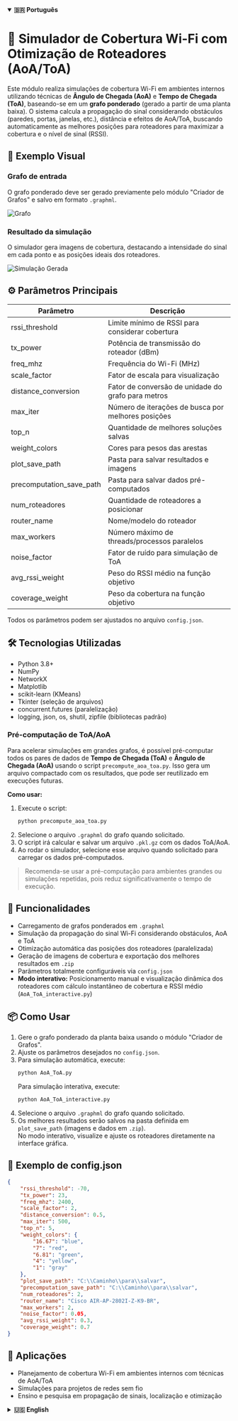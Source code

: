 <details open>
  <summary><strong>🇧🇷 Português</strong></summary>

<h1>📡 Simulador de Cobertura Wi-Fi com Otimização de Roteadores (AoA/ToA)</h1>

Este módulo realiza simulações de cobertura Wi-Fi em ambientes internos utilizando técnicas de **Ângulo de Chegada (AoA)** e **Tempo de Chegada (ToA)**, baseando-se em um **grafo ponderado** (gerado a partir de uma planta baixa). O sistema calcula a propagação do sinal considerando obstáculos (paredes, portas, janelas, etc.), distância e efeitos de AoA/ToA, buscando automaticamente as melhores posições para roteadores para maximizar a cobertura e o nível de sinal (RSSI).

## 📌 Exemplo Visual

### Grafo de entrada

O grafo ponderado deve ser gerado previamente pelo módulo "Criador de Grafos" e salvo em formato `.graphml`.

![Grafo](https://github.com/LazaroJPR/TCC/blob/main/Dados/Grafos/Salas%20Professores.png)

### Resultado da simulação

O simulador gera imagens de cobertura, destacando a intensidade do sinal em cada ponto e as posições ideais dos roteadores.

![Simulação Gerada](https://github.com/LazaroJPR/TCC/blob/main/Dados/Simula%C3%A7%C3%B5es/Salas%20Professores/5%20roteadores/solucao_1/cobertura_1.png)

## ⚙️ Parâmetros Principais

| Parâmetro                | Descrição                                              |
|--------------------------|--------------------------------------------------------|
| rssi_threshold           | Limite mínimo de RSSI para considerar cobertura        |
| tx_power                 | Potência de transmissão do roteador (dBm)              |
| freq_mhz                 | Frequência do Wi-Fi (MHz)                              |
| scale_factor             | Fator de escala para visualização                      |
| distance_conversion      | Fator de conversão de unidade do grafo para metros     |
| max_iter                 | Número de iterações de busca por melhores posições     |
| top_n                    | Quantidade de melhores soluções salvas                 |
| weight_colors            | Cores para pesos das arestas                           |
| plot_save_path           | Pasta para salvar resultados e imagens                 |
| precomputation_save_path | Pasta para salvar dados pré-computados                 |
| num_roteadores           | Quantidade de roteadores a posicionar                  |
| router_name              | Nome/modelo do roteador                                |
| max_workers              | Número máximo de threads/processos paralelos           |
| noise_factor             | Fator de ruído para simulação de ToA                   |
| avg_rssi_weight          | Peso do RSSI médio na função objetivo                  |
| coverage_weight          | Peso da cobertura na função objetivo                   |

Todos os parâmetros podem ser ajustados no arquivo `config.json`.

## 🛠️ Tecnologias Utilizadas

- Python 3.8+
- NumPy
- NetworkX
- Matplotlib
- scikit-learn (KMeans)
- Tkinter (seleção de arquivos)
- concurrent.futures (paralelização)
- logging, json, os, shutil, zipfile (bibliotecas padrão)

### Pré-computação de ToA/AoA

Para acelerar simulações em grandes grafos, é possível pré-computar todos os pares de dados de **Tempo de Chegada (ToA)** e **Ângulo de Chegada (AoA)** usando o script `precompute_aoa_toa.py`. Isso gera um arquivo compactado com os resultados, que pode ser reutilizado em execuções futuras.

**Como usar:**
1. Execute o script:
   ```bash
   python precompute_aoa_toa.py
   ```
2. Selecione o arquivo `.graphml` do grafo quando solicitado.
3. O script irá calcular e salvar um arquivo `.pkl.gz` com os dados ToA/AoA.
4. Ao rodar o simulador, selecione esse arquivo quando solicitado para carregar os dados pré-computados.

> Recomenda-se usar a pré-computação para ambientes grandes ou simulações repetidas, pois reduz significativamente o tempo de execução.

## 🚀 Funcionalidades

- Carregamento de grafos ponderados em `.graphml`
- Simulação da propagação do sinal Wi-Fi considerando obstáculos, AoA e ToA
- Otimização automática das posições dos roteadores (paralelizada)
- Geração de imagens de cobertura e exportação dos melhores resultados em `.zip`
- Parâmetros totalmente configuráveis via `config.json`
- **Modo interativo:** Posicionamento manual e visualização dinâmica dos roteadores com cálculo instantâneo de cobertura e RSSI médio (`AoA_ToA_interactive.py`)

## 📦 Como Usar

1. Gere o grafo ponderado da planta baixa usando o módulo "Criador de Grafos".
2. Ajuste os parâmetros desejados no `config.json`.
3. Para simulação automática, execute:
   ```bash
   python AoA_ToA.py
   ```
   Para simulação interativa, execute:
   ```bash
   python AoA_ToA_interactive.py
   ```
4. Selecione o arquivo `.graphml` do grafo quando solicitado.
5. Os melhores resultados serão salvos na pasta definida em `plot_save_path` (imagens e dados em `.zip`).  
   No modo interativo, visualize e ajuste os roteadores diretamente na interface gráfica.

## 📝 Exemplo de config.json

```json
{
    "rssi_threshold": -70,
    "tx_power": 23,
    "freq_mhz": 2400,
    "scale_factor": 2,
    "distance_conversion": 0.5,
    "max_iter": 500,
    "top_n": 5,
    "weight_colors": {
        "16.67": "blue",
        "7": "red",
        "6.81": "green",
        "4": "yellow",
        "1": "gray"
    },
    "plot_save_path": "C:\\Caminho\\para\\salvar",
    "precomputation_save_path": "C:\\Caminho\\para\\salvar",
    "num_roteadores": 2,
    "router_name": "Cisco AIR-AP-2802I-Z-K9-BR",
    "max_workers": 2,
    "noise_factor": 0.05,
    "avg_rssi_weight": 0.3,
    "coverage_weight": 0.7
}
```

## 🎯 Aplicações

- Planejamento de cobertura Wi-Fi em ambientes internos com técnicas de AoA/ToA
- Simulações para projetos de redes sem fio
- Ensino e pesquisa em propagação de sinais, localização e otimização

</details>

<details>
  <summary><strong>🇺🇸 English</strong></summary>

<h1>📡 Wi-Fi Coverage Simulator with Router Optimization (AoA/ToA)</h1>

This module simulates indoor Wi-Fi coverage using **Angle of Arrival (AoA)** and **Time of Arrival (ToA)** techniques, based on a **weighted graph** (generated from a floor plan). The system calculates signal propagation considering obstacles (walls, doors, windows, etc.), distance, and AoA/ToA effects, automatically searching for the best router positions to maximize coverage and signal strength (RSSI).

## 📌 Visual Example

### Input Graph

The weighted graph must be previously generated by the "Graph Creator" module and saved as `.graphml`.

![Graph](https://github.com/LazaroJPR/TCC/blob/main/Dados/Grafos/Salas%20Professores.png)

### Simulation Result

The simulator generates coverage images, highlighting signal intensity at each point and the optimal router positions.

![Generated Simulation](https://github.com/LazaroJPR/TCC/blob/main/Dados/Simula%C3%A7%C3%B5es/Salas%20Professores/5%20roteadores/solucao_1/cobertura_1.png)

## ⚙️ Main Parameters

| Parameter                | Description                                         |
|--------------------------|-----------------------------------------------------|
| rssi_threshold           | Minimum RSSI to consider coverage                   |
| tx_power                 | Router transmit power (dBm)                         |
| freq_mhz                 | Wi-Fi frequency (MHz)                               |
| scale_factor             | Scale factor for visualization                      |
| distance_conversion      | Conversion factor from graph unit to meters         |
| max_iter                 | Number of optimization iterations                   |
| top_n                    | Number of best solutions saved                      |
| weight_colors            | Edge weight colors                                  |
| plot_save_path           | Folder to save results and images                   |
| precomputation_save_path | Folder to save precomputed data                     |
| num_roteadores           | Number of routers to place                          |
| router_name              | Router name/model                                   |
| max_workers              | Maximum number of parallel threads/processes        |
| noise_factor             | Noise factor for ToA simulation                     |
| avg_rssi_weight          | Weight of average RSSI in objective function        |
| coverage_weight          | Weight of coverage in objective function            |

All parameters can be adjusted in `config.json`.

## 🛠️ Technologies Used

- Python 3.8+
- NumPy
- NetworkX
- Matplotlib
- scikit-learn (KMeans)
- Tkinter (file selection)
- concurrent.futures (parallelization)
- logging, json, os, shutil, zipfile (standard libraries)

### ToA/AoA Precomputation

To speed up simulations on large graphs, you can precompute all pairs of **Time of Arrival (ToA)** and **Angle of Arrival (AoA)** data using the `precompute_aoa_toa.py` script. This generates a compressed file with the results, which can be reused in future runs.

**How to use:**
1. Run the script:
   ```bash
   python precompute_aoa_toa.py
   ```
2. Select the `.graphml` graph file when prompted.
3. The script will compute and save a `.pkl.gz` file with ToA/AoA data.
4. When running the simulator, select this file when prompted to load precomputed data.

> Precomputation is recommended for large environments or repeated simulations, as it significantly reduces execution time.

## 🚀 Features

- Load weighted graphs in `.graphml`
- Simulate Wi-Fi signal propagation considering obstacles, AoA and ToA
- Automatic router position optimization (parallelized)
- Generate coverage images and export best results in `.zip`
- Fully configurable via `config.json`
- **Interactive mode:** Manually place and move routers with instant coverage and RSSI feedback (`AoA_ToA_interactive.py`)

## 📦 How to Use

1. Generate the weighted graph from the floor plan using the "Graph Creator" module.
2. Adjust desired parameters in `config.json`.
3. For automatic simulation, run:
   ```bash
   python AoA_ToA.py
   ```
   For interactive simulation, run:
   ```bash
   python AoA_ToA_interactive.py
   ```
4. Select the `.graphml` graph file when prompted.
5. The best results will be saved in the folder defined in `plot_save_path` (images and data in `.zip`).  
   In interactive mode, visualize and adjust routers directly in the graphical interface.

## 📝 Example config.json

```json
{
    "rssi_threshold": -70,
    "tx_power": 23,
    "freq_mhz": 2400,
    "scale_factor": 2,
    "distance_conversion": 0.5,
    "max_iter": 500,
    "top_n": 5,
    "weight_colors": {
        "16.67": "blue",
        "7": "red",
        "6.81": "green",
        "4": "yellow",
        "1": "gray"
    },
    "plot_save_path": "C:\\Path\\to\\save",
    "precomputation_save_path": "C:\\Path\\to\\save",
    "num_roteadores": 2,
    "router_name": "Cisco AIR-AP-2802I-Z-K9-BR",
    "max_workers": 2,
    "noise_factor": 0.05,
    "avg_rssi_weight": 0.3,
    "coverage_weight": 0.7
}
```

## 🎯 Applications

- Wi-Fi coverage planning for indoor environments using AoA/ToA techniques
- Simulations for wireless network projects
- Teaching and research in signal propagation, localization, and optimization

</details>
